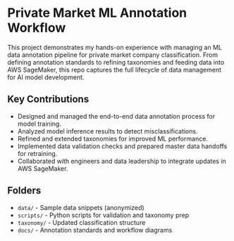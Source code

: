 # Private Market ML Annotation Workflow

This project demonstrates my hands-on experience with managing an ML data annotation pipeline for private market company classification. From defining annotation standards to refining taxonomies and feeding data into AWS SageMaker, this repo captures the full lifecycle of data management for AI model development.

## Key Contributions
- Designed and managed the end-to-end data annotation process for model training.
- Analyzed model inference results to detect misclassifications.
- Refined and extended taxonomies for improved ML performance.
- Implemented data validation checks and prepared master data handoffs for retraining.
- Collaborated with engineers and data leadership to integrate updates in AWS SageMaker.

## Folders
- `data/` - Sample data snippets (anonymized)
- `scripts/` - Python scripts for validation and taxonomy prep
- `taxonomy/` - Updated classification structure
- `docs/` - Annotation standards and workflow diagrams

